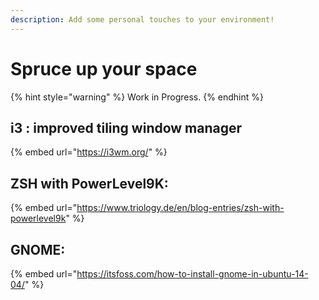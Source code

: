 ```yaml
---
description: Add some personal touches to your environment!
---
```


# Spruce up your space

{% hint style="warning" %}
Work in Progress.
{% endhint %}

## i3 : improved tiling window manager

{% embed url="https://i3wm.org/" %}

## ZSH with PowerLevel9K:

{% embed url="https://www.triology.de/en/blog-entries/zsh-with-powerlevel9k" %}

## GNOME:

{% embed url="https://itsfoss.com/how-to-install-gnome-in-ubuntu-14-04/" %}

